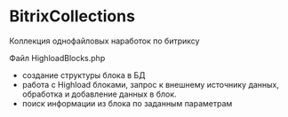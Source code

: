 # BitrixCollections
Коллекция однофайловых наработок по битриксу

Файл HighloadBlocks.php  
- создание структуры блока в БД
- работа с Highload блоками, запрос к внешнему источнику данных, обработка и добавление данных в блок.
- поиск информации из блока по заданным параметрам
